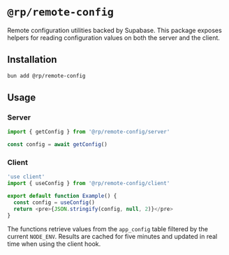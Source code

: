 # `@rp/remote-config`

Remote configuration utilities backed by Supabase. This package exposes
helpers for reading configuration values on both the server and the
client.

## Installation

```bash
bun add @rp/remote-config
```

## Usage

### Server

```ts
import { getConfig } from '@rp/remote-config/server'

const config = await getConfig()
```

### Client

```ts
'use client'
import { useConfig } from '@rp/remote-config/client'

export default function Example() {
  const config = useConfig()
  return <pre>{JSON.stringify(config, null, 2)}</pre>
}
```

The functions retrieve values from the `app_config` table filtered by the
current `NODE_ENV`. Results are cached for five minutes and updated in
real time when using the client hook.
